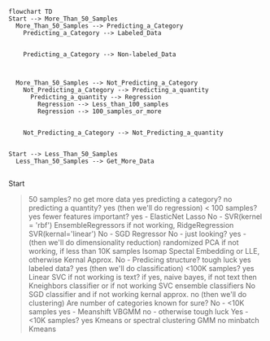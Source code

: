 ```mermaid
flowchart TD
Start --> More_Than_50_Samples
  More_Than_50_Samples --> Predicting_a_Category
    Predicting_a_Category --> Labeled_Data

    
    Predicting_a_Category --> Non-labeled_Data



  More_Than_50_Samples --> Not_Predicting_a_Category
    Not_Predicting_a_Category --> Predicting_a_quantity
      Predicting_a_quantity --> Regression
        Regression --> Less_than_100_samples
        Regression --> 100_samples_or_more

    
    Not_Predicting_a_Category --> Not_Predicting_a_quantity


Start --> Less_Than_50_Samples
  Less_Than_50_Samples --> Get_More_Data


```




Start
>50 samples?
  no get more data
  yes predicting a category?
    no predicting a quantity?
      yes (then we'll do regression) < 100 samples?
        yes fewer features important?
          yes - ElasticNet Lasso
          No - SVR(kernel = 'rbf') EnsembleRegressors if not working, RidgeRegression SVR(kernal='linear')
        No - SGD Regressor
      No - just looking?
        yes - (then we'll do dimensionality reduction) randomized PCA if not working, if less than 10K samples Isomap Spectal Embedding or LLE, otherwise Kernal Approx.
        No - Predicing structure? tough luck
    yes labeled data?
      yes (then we'll do classification) <100K samples?
        yes Linear SVC if not working is text? if yes, naive bayes, if not text then Kneighbors classifier or if not working SVC ensemble classifiers
        No SGD classifier and if not working kernal approx.
      no (then we'll do clustering) Are number of categories known for sure?
        No - <10K samples 
          yes - Meanshift VBGMM
          no - otherwise tough luck
        Yes - <10K samples?
          yes Kmeans or spectral clustering GMM
          no  minbatch Kmeans
  
